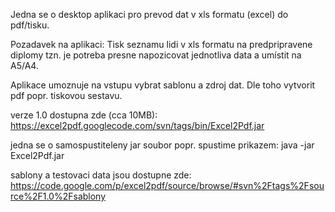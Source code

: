 Jedna se o desktop aplikaci pro prevod dat v xls formatu (excel) do pdf/tisku.

Pozadavek na aplikaci:
Tisk seznamu lidi v xls formatu na predpripravene diplomy tzn. je potreba presne napozicovat jednotliva data a umístit na A5/A4.

Aplikace umoznuje na vstupu vybrat sablonu a zdroj dat. Dle toho vytvorit pdf popr. tiskovou sestavu.

verze 1.0 dostupna zde (cca 10MB): https://excel2pdf.googlecode.com/svn/tags/bin/Excel2Pdf.jar

jedna se o samospustiteleny jar soubor popr. spustime prikazem: java -jar Excel2Pdf.jar

sablony a testovaci data jsou dostupne zde:
https://code.google.com/p/excel2pdf/source/browse/#svn%2Ftags%2Fsource%2F1.0%2Fsablony